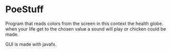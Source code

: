 # PoeStuff

Program that reads colors from the screen in this context the health globe.
when your life get to the chosen value a sound will play or chicken could be made.

GUI is made with javafx.
